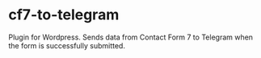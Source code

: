 # cf7-to-telegram
Plugin for Wordpress. Sends data from Contact Form 7 to Telegram when the form is successfully submitted.
